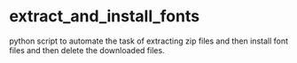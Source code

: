 # extract_and_install_fonts
python script to automate the task of extracting zip files and then install font files and then delete the downloaded files.
